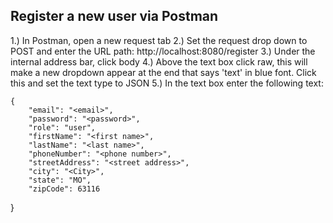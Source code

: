 ## Register a new user via Postman

1.) In Postman, open a new request tab 
2.) Set the request drop down to POST and enter the URL path: http://localhost:8080/register
3.) Under the internal address bar, click body
4.) Above the text box click raw, this will make a new dropdown appear at the end that says 'text' in blue font. Click this and set the text type to JSON
5.) In the text box enter the following text:
    
    {
        "email": "<email>",
        "password": "<password>",
        "role": "user",
        "firstName": "<first name>",
        "lastName": "<last name>",
        "phoneNumber": "<phone number>",
        "streetAddress": "<street address>",
        "city": "<City>",
        "state": "MO",
        "zipCode": 63116
}
